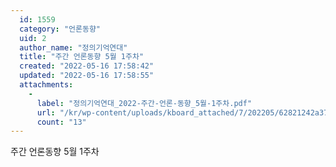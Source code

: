 ```yaml
---
  id: 1559
  category: "언론동향"
  uid: 2
  author_name: "정의기억연대"
  title: "주간 언론동향 5월 1주차"
  created: "2022-05-16 17:58:42"
  updated: "2022-05-16 17:58:55"
  attachments: 
    - 
      label: "정의기억연대_2022-주간-언론-동향_5월-1주차.pdf"
      url: "/kr/wp-content/uploads/kboard_attached/7/202205/62821242a37fd3337391.pdf"
      count: "13"
---
```

주간 언론동향 5월 1주차